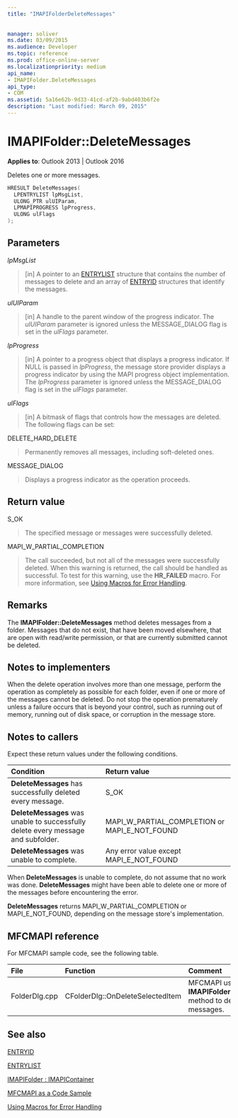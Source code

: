 ```yaml
---
title: "IMAPIFolderDeleteMessages"
 
 
manager: soliver
ms.date: 03/09/2015
ms.audience: Developer
ms.topic: reference
ms.prod: office-online-server
ms.localizationpriority: medium
api_name:
- IMAPIFolder.DeleteMessages
api_type:
- COM
ms.assetid: 5a16e62b-9d33-41cd-af2b-9abd403b6f2e
description: "Last modified: March 09, 2015"
---
```


# IMAPIFolder::DeleteMessages

  
  
**Applies to**: Outlook 2013 | Outlook 2016 
  
Deletes one or more messages.
  
```cpp
HRESULT DeleteMessages(
  LPENTRYLIST lpMsgList,
  ULONG_PTR ulUIParam,
  LPMAPIPROGRESS lpProgress,
  ULONG ulFlags
);
```

## Parameters

 _lpMsgList_
  
> [in] A pointer to an [ENTRYLIST](entrylist.md) structure that contains the number of messages to delete and an array of [ENTRYID](entryid.md) structures that identify the messages. 
    
 _ulUIParam_
  
> [in] A handle to the parent window of the progress indicator. The  _ulUIParam_ parameter is ignored unless the MESSAGE_DIALOG flag is set in the _ulFlags_ parameter. 
    
 _lpProgress_
  
> [in] A pointer to a progress object that displays a progress indicator. If NULL is passed in  _lpProgress_, the message store provider displays a progress indicator by using the MAPI progress object implementation. The  _lpProgress_ parameter is ignored unless the MESSAGE_DIALOG flag is set in the _ulFlags_ parameter. 
    
 _ulFlags_
  
> [in] A bitmask of flags that controls how the messages are deleted. The following flags can be set:
    
DELETE_HARD_DELETE
  
> Permanently removes all messages, including soft-deleted ones.
    
MESSAGE_DIALOG 
  
> Displays a progress indicator as the operation proceeds.
    
## Return value

S_OK 
  
> The specified message or messages were successfully deleted.
    
MAPI_W_PARTIAL_COMPLETION 
  
> The call succeeded, but not all of the messages were successfully deleted. When this warning is returned, the call should be handled as successful. To test for this warning, use the **HR_FAILED** macro. For more information, see [Using Macros for Error Handling](using-macros-for-error-handling.md).
    
## Remarks

The **IMAPIFolder::DeleteMessages** method deletes messages from a folder. Messages that do not exist, that have been moved elsewhere, that are open with read/write permission, or that are currently submitted cannot be deleted. 
  
## Notes to implementers

When the delete operation involves more than one message, perform the operation as completely as possible for each folder, even if one or more of the messages cannot be deleted. Do not stop the operation prematurely unless a failure occurs that is beyond your control, such as running out of memory, running out of disk space, or corruption in the message store.
  
## Notes to callers

Expect these return values under the following conditions.
  
|**Condition**|**Return value**|
|:-----|:-----|
|**DeleteMessages** has successfully deleted every message. |S_OK  <br/> |
|**DeleteMessages** was unable to successfully delete every message and subfolder. |MAPI_W_PARTIAL_COMPLETION or MAPI_E_NOT_FOUND  <br/> |
|**DeleteMessages** was unable to complete. |Any error value except MAPI_E_NOT_FOUND  <br/> |
   
When **DeleteMessages** is unable to complete, do not assume that no work was done. **DeleteMessages** might have been able to delete one or more of the messages before encountering the error. 
  
 **DeleteMessages** returns MAPI_W_PARTIAL_COMPLETION or MAPI_E_NOT_FOUND, depending on the message store's implementation. 
  
## MFCMAPI reference

For MFCMAPI sample code, see the following table.
  
|**File**|**Function**|**Comment**|
|:-----|:-----|:-----|
|FolderDlg.cpp  <br/> |CFolderDlg::OnDeleteSelectedItem  <br/> |MFCMAPI uses the **IMAPIFolder::DeleteMessages** method to delete the specified messages. |
   
## See also



[ENTRYID](entryid.md)
  
[ENTRYLIST](entrylist.md)
  
[IMAPIFolder : IMAPIContainer](imapifolderimapicontainer.md)


[MFCMAPI as a Code Sample](mfcmapi-as-a-code-sample.md)
  
[Using Macros for Error Handling](using-macros-for-error-handling.md)

